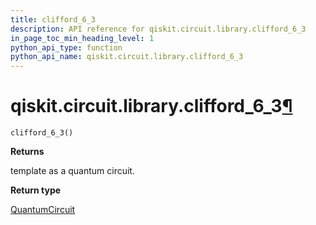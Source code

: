 ```yaml
---
title: clifford_6_3
description: API reference for qiskit.circuit.library.clifford_6_3
in_page_toc_min_heading_level: 1
python_api_type: function
python_api_name: qiskit.circuit.library.clifford_6_3
---
```


# qiskit.circuit.library.clifford\_6\_3[¶](#qiskit-circuit-library-clifford-6-3 "Permalink to this headline")

<span id="qiskit.circuit.library.clifford_6_3" />

`clifford_6_3()`

**Returns**

template as a quantum circuit.

**Return type**

[QuantumCircuit](qiskit.circuit.QuantumCircuit "qiskit.circuit.QuantumCircuit")


